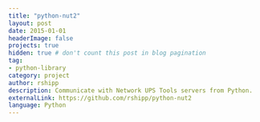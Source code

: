 ```yaml
---
title: "python-nut2"
layout: post
date: 2015-01-01
headerImage: false
projects: true
hidden: true # don't count this post in blog pagination
tag:
- python-library
category: project
author: rshipp
description: Communicate with Network UPS Tools servers from Python.
externalLink: https://github.com/rshipp/python-nut2
language: Python
---
```

